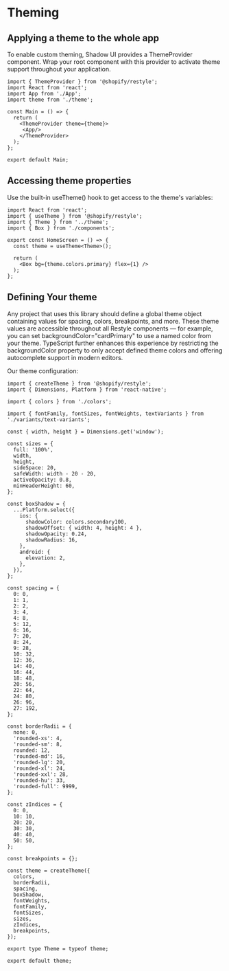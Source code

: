 # Theming
## Applying a theme to the whole app

To enable custom theming, Shadow UI provides a ThemeProvider component. Wrap your root component with this provider to activate theme support throughout your application.

```tsx
import { ThemeProvider } from '@shopify/restyle';
import React from 'react';
import App from './App';
import theme from './theme';

const Main = () => {
  return (
    <ThemeProvider theme={theme}>
     <App/>
    </ThemeProvider>
  );
};

export default Main;
```
## Accessing theme properties

Use the built-in useTheme() hook to get access to the theme's variables:

```tsx
import React from 'react';
import { useTheme } from '@shopify/restyle';
import { Theme } from '../theme';
import { Box } from './components';

export const HomeScreen = () => {
  const theme = useTheme<Theme>();

  return (
    <Box bg={theme.colors.primary} flex={1} />
  );
};
```

## Defining Your theme

Any project that uses this library should define a global theme object containing values for spacing, colors, breakpoints, and more. These theme values are accessible throughout all Restyle components — for example, you can set backgroundColor="cardPrimary" to use a named color from your theme. TypeScript further enhances this experience by restricting the backgroundColor property to only accept defined theme colors and offering autocomplete support in modern editors.

Our theme configuration:
```tsx
import { createTheme } from '@shopify/restyle';
import { Dimensions, Platform } from 'react-native';

import { colors } from './colors';

import { fontFamily, fontSizes, fontWeights, textVariants } from './variants/text-variants';

const { width, height } = Dimensions.get('window');

const sizes = {
  full: '100%',
  width,
  height,
  sideSpace: 20,
  safeWidth: width - 20 - 20,
  activeOpacity: 0.8,
  minHeaderHeight: 60,
};

const boxShadow = {
  ...Platform.select({
    ios: {
      shadowColor: colors.secondary100,
      shadowOffset: { width: 4, height: 4 },
      shadowOpacity: 0.24,
      shadowRadius: 16,
    },
    android: {
      elevation: 2,
    },
  }),
};

const spacing = {
  0: 0,
  1: 1,
  2: 2,
  3: 4,
  4: 8,
  5: 12,
  6: 16,
  7: 20,
  8: 24,
  9: 28,
  10: 32,
  12: 36,
  14: 40,
  16: 44,
  18: 48,
  20: 56,
  22: 64,
  24: 80,
  26: 96,
  27: 192,
};

const borderRadii = {
  none: 0,
  'rounded-xs': 4,
  'rounded-sm': 8,
  rounded: 12,
  'rounded-md': 16,
  'rounded-lg': 20,
  'rounded-xl': 24,
  'rounded-xxl': 28,
  'rounded-hu': 33,
  'rounded-full': 9999,
};

const zIndices = {
  0: 0,
  10: 10,
  20: 20,
  30: 30,
  40: 40,
  50: 50,
};

const breakpoints = {};

const theme = createTheme({
  colors,
  borderRadii,
  spacing,
  boxShadow,
  fontWeights,
  fontFamily,
  fontSizes,
  sizes,
  zIndices,
  breakpoints,
});

export type Theme = typeof theme;

export default theme;
```
